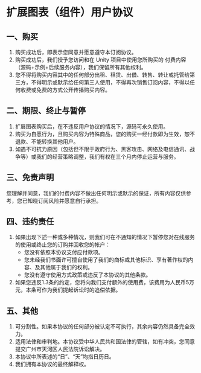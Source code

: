 # 扩展图表（组件）用户协议

## 一、购买

1. 购买成功后，即表示您同意并愿意遵守本订阅协议。
2. 购买成功后，我们授予您访问和在 Unity 项目中使用您所购买的 付费内容（源码+示例+后续服务内容），我们保留所有其他权利。
3. 您不得将购买内容其中的任何部分出租、租赁、出借、转售、转让或托管给第三方，不得明示或默示给任何第三人使用，不得再次销售订阅内容，不得以任何收费或免费的方式公开传播购买内容。

## 二、期限、终止与暂停

1. 扩展图表购买后，在不违反用户协议的情况下，源码可永久使用。
2. 购买为自愿行为，且购买内容为特殊商品，您的购买一经付款即为生效，恕不退款、不能转换其他用户。
3. 如遇不可抗力原因（包括但不限于政府行为、黑客攻击、网络及电信通讯、战争等）或我们的经营策略调整，我们有权在三个月内停止运营与服务。

## 三、免责声明

您理解并同意，我们的付费内容不做出任何明示或默示的保证，所有内容仅供参考，您已知晓订阅风险并愿意自行承担。

## 四、违约责任

1. 如果出现下述一种或多种情况，则我们可在不通知的情况下暂停您对在线服务的使用或终止您的订购并回收您的帐户：
    - 您没有依照本协议支付应付款项。
    - 您未经我们书面许可擅自使用了我们的商标或其他标识、享有著作权的内容、及其他属于我们的权利。
    - 您没有遵守使用方式政策或违反了本协议的其他条款。
2. 如果您违反1.3条的约定，您将向我们支付额外的使用费，该费用为人民币5万元，本条可作为我们提起诉讼时的追偿依据。

## 五、其他

1. 可分割性。如果本协议的任何部分被认定不可执行，其余内容仍然具备完全效力。
2. 适用法律和审判地。本协议受中华人民共和国法律的管辖，如有冲突，您同意提交广州市天河区人民法院诉讼解决。
3. 本协议中所表述的“日”、“天”均指日历日。
4. 我们拥有本协议的最终解释权。
